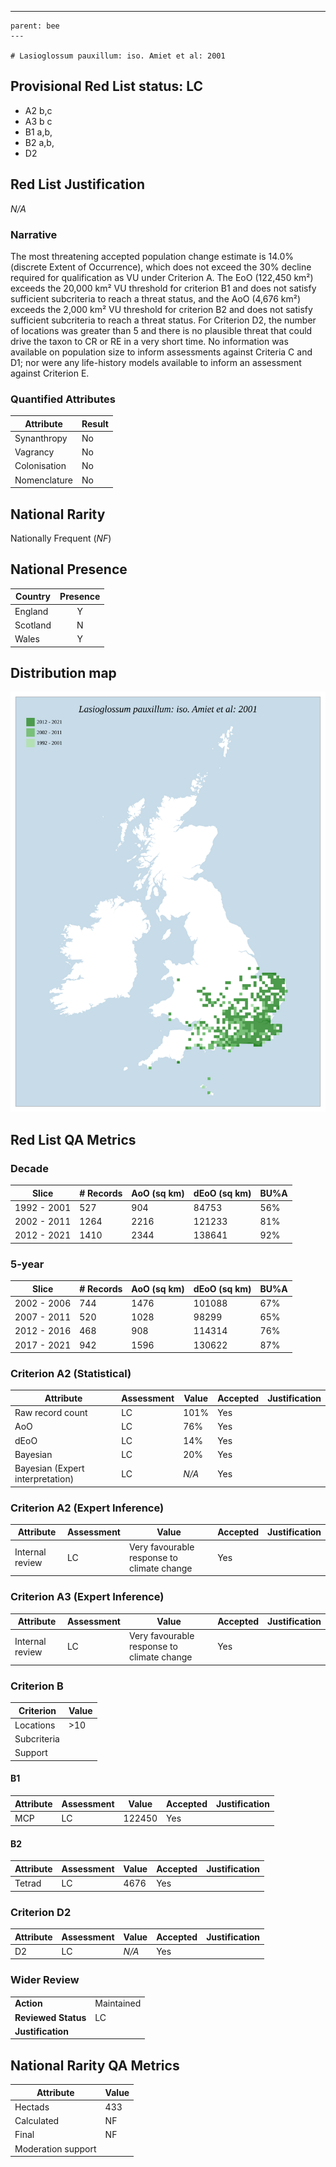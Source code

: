 ---
    parent: bee
    ---

    # Lasioglossum pauxillum: iso. Amiet et al: 2001

## Provisional Red List status: LC
- A2 b,c
- A3 b
c
- B1 a,b, 
- B2 a,b, 
- D2

## Red List Justification
*N/A*
### Narrative


The most threatening accepted population change estimate is 14.0% (discrete Extent of Occurrence), which does not exceed the 30% decline required for qualification as VU under Criterion A. The EoO (122,450 km²) exceeds the 20,000 km² VU threshold for criterion B1 and does not satisfy sufficient subcriteria to reach a threat status, and the AoO (4,676 km²) exceeds the 2,000 km² VU threshold for criterion B2 and does not satisfy sufficient subcriteria to reach a threat status. For Criterion D2, the number of locations was greater than 5 and there is no plausible threat that could drive the taxon to CR or RE in a very short time. No information was available on population size to inform assessments against Criteria C and D1; nor were any life-history models available to inform an assessment against Criterion E.
### Quantified Attributes
|Attribute|Result|
|---|---|
|Synanthropy|No|
|Vagrancy|No|
|Colonisation|No|
|Nomenclature|No|


## National Rarity
Nationally Frequent (*NF*)

## National Presence
|Country|Presence
|---|:-:|
|England|Y|
|Scotland|N|
|Wales|Y|


## Distribution map
![](../map/129.svg)

## Red List QA Metrics
### Decade
| Slice | # Records | AoO (sq km) | dEoO (sq km) |BU%A |
|---|---|---|---|---|
|1992 - 2001|527|904|84753|56%|
|2002 - 2011|1264|2216|121233|81%|
|2012 - 2021|1410|2344|138641|92%|
### 5-year
| Slice | # Records | AoO (sq km) | dEoO (sq km) |BU%A |
|---|---|---|---|---|
|2002 - 2006|744|1476|101088|67%|
|2007 - 2011|520|1028|98299|65%|
|2012 - 2016|468|908|114314|76%|
|2017 - 2021|942|1596|130622|87%|
### Criterion A2 (Statistical)
|Attribute|Assessment|Value|Accepted|Justification
|---|---|---|---|---|
|Raw record count|LC|101%|Yes||
|AoO|LC|76%|Yes||
|dEoO|LC|14%|Yes||
|Bayesian|LC|20%|Yes||
|Bayesian (Expert interpretation)|LC|*N/A*|Yes||
### Criterion A2 (Expert Inference)
|Attribute|Assessment|Value|Accepted|Justification
|---|---|---|---|---|
|Internal review|LC|Very favourable response to climate change|Yes||
### Criterion A3 (Expert Inference)
|Attribute|Assessment|Value|Accepted|Justification
|---|---|---|---|---|
|Internal review|LC|Very favourable response to climate change|Yes||
### Criterion B
|Criterion| Value|
|---|---|
|Locations|>10|
|Subcriteria||
|Support||
#### B1
|Attribute|Assessment|Value|Accepted|Justification
|---|---|---|---|---|
|MCP|LC|122450|Yes||
#### B2
|Attribute|Assessment|Value|Accepted|Justification
|---|---|---|---|---|
|Tetrad|LC|4676|Yes||
### Criterion D2
|Attribute|Assessment|Value|Accepted|Justification
|---|---|---|---|---|
|D2|LC|*N/A*|Yes||
### Wider Review
|  |  |
|---|---|
|**Action**|Maintained|
|**Reviewed Status**|LC|
|**Justification**||


## National Rarity QA Metrics
|Attribute|Value|
|---|---|
|Hectads|433|
|Calculated|NF|
|Final|NF|
|Moderation support||


